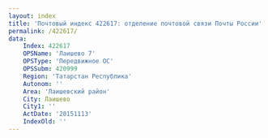 ```yaml
---
layout: index
title: 'Почтовый индекс 422617: отделение почтовой связи Почты России'
permalink: /422617/
data:
    Index: 422617
    OPSName: 'Лаишево 7'
    OPSType: 'Передвижное ОС'
    OPSSubm: 420999
    Region: 'Татарстан Республика'
    Autonom: ''
    Area: 'Лаишевский район'
    City: Лаишево
    City1: ''
    ActDate: '20151113'
    IndexOld: ''
---
```

